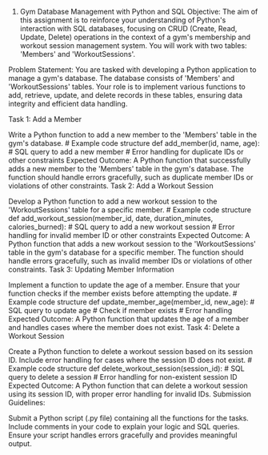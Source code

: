1. Gym Database Management with Python and SQL
Objective: The aim of this assignment is to reinforce your understanding of Python's interaction with SQL databases, focusing on CRUD (Create, Read, Update, Delete) operations in the context of a gym's membership and workout session management system. You will work with two tables: 'Members' and 'WorkoutSessions'.

Problem Statement: You are tasked with developing a Python application to manage a gym's database. The database consists of 'Members' and 'WorkoutSessions' tables. Your role is to implement various functions to add, retrieve, update, and delete records in these tables, ensuring data integrity and efficient data handling.

Task 1: Add a Member

Write a Python function to add a new member to the 'Members' table in the gym's database.
    # Example code structure
    def add_member(id, name, age):
        # SQL query to add a new member
        # Error handling for duplicate IDs or other constraints
Expected Outcome: A Python function that successfully adds a new member to the 'Members' table in the gym's database. The function should handle errors gracefully, such as duplicate member IDs or violations of other constraints.
Task 2: Add a Workout Session

Develop a Python function to add a new workout session to the 'WorkoutSessions' table for a specific member.
    # Example code structure
    def add_workout_session(member_id, date, duration_minutes, calories_burned):
        # SQL query to add a new workout session
        # Error handling for invalid member ID or other constraints
Expected Outcome: A Python function that adds a new workout session to the 'WorkoutSessions' table in the gym's database for a specific member. The function should handle errors gracefully, such as invalid member IDs or violations of other constraints.
Task 3: Updating Member Information

Implement a function to update the age of a member. Ensure that your function checks if the member exists before attempting the update.
    # Example code structure
    def update_member_age(member_id, new_age):
        # SQL query to update age
        # Check if member exists
        # Error handling
Expected Outcome: A Python function that updates the age of a member and handles cases where the member does not exist.
Task 4: Delete a Workout Session

Create a Python function to delete a workout session based on its session ID. Include error handling for cases where the session ID does not exist.
    # Example code structure
    def delete_workout_session(session_id):
        # SQL query to delete a session
        # Error handling for non-existent session ID
Expected Outcome: A Python function that can delete a workout session using its session ID, with proper error handling for invalid IDs.
Submission Guidelines:

Submit a Python script (.py file) containing all the functions for the tasks.
Include comments in your code to explain your logic and SQL queries.
Ensure your script handles errors gracefully and provides meaningful output.
